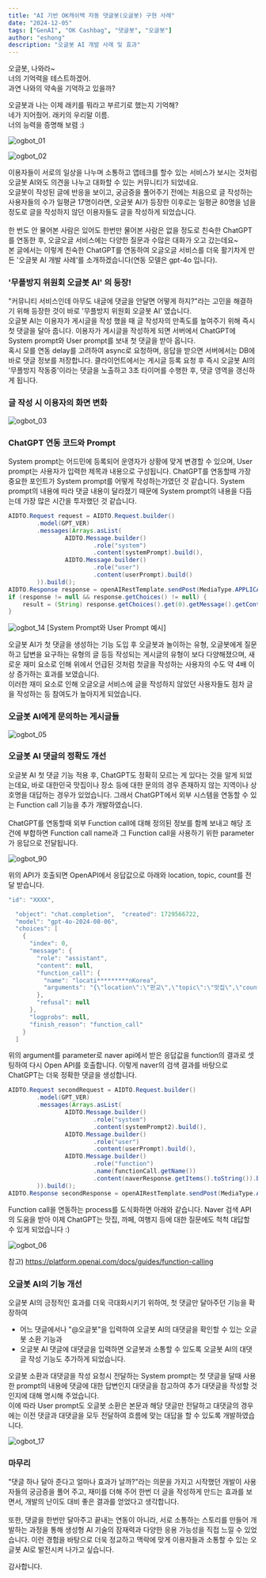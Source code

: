 ```yaml
---
title: "AI 기반 OK캐쉬백 자동 댓글봇(오글봇) 구현 사례"
date: "2024-12-05"
tags: ["GenAI", "OK Cashbag", "댓글봇", "오글봇"]
author: "eshong"
description: "오글봇 AI 개발 사례 및 효과"
---
```


오글봇, 나와라~</br>
너의 기억력을 테스트하겠어.</br>
과연 나와의 약속을 기억하고 있을까?

오글봇과 나는 이제 래키를 뭐라고 부르기로 했는지 기억해?</br>
네가 지어줬어. 래키의 우리말 이름.</br>
너의 능력을 증명해 보렴 :)

![ogbot_01](./ogbot_01.png)

![ogbot_02](./ogbot_02.png)

이용자들이 서로의 일상을 나누며 소통하고 앱테크를 할수 있는 서비스가 보시는 것처럼 오글봇 AI와도 의견을 나누고 대화할 수 있는 커뮤니티가 되었네요. </br>   오글봇이 작성된 글에 반응을 보이고, 궁금증을 풀어주기 전에는 처음으로 글 작성하는 사용자들의 수가 일평균 17명이라면, 오글봇 AI가 등장한 이후로는 일평균 80명을 넘을 정도로 글을 작성하지 않던 이용자들도 글을 작성하게 되었습니다. </br>  
한 번도 안 물어본 사람은 있어도 한번만 물어본 사람은 없을 정도로 친숙한 ChatGPT를 연동한 후, 오글오글 서비스에는 다양한 질문과 수많은 대화가 오고 갔는데요~ </br>
본 글에서는 이렇게 친숙한 ChatGPT를 연동하여 오글오글 서비스를 더욱 활기차게 만든 '오글봇 AI 개발 사례'를 소개하겠습니다(연동 모델은 gpt-4o 입니다). 

### '무플방지 위원회 오글봇 AI' 의 등장! 

"커뮤니티 서비스인데 아무도 내글에 댓글을 안달면 어떻게 하지?"라는 고민을 해결하기 위해 등장한 것이 바로 '무플방지 위원회 오글봇 AI' 였습니다. </br>
오글봇 AI는 이용자가 게시글을 작성 했을 때 글 작성자의 만족도를 높여주기 위해 즉시 첫 댓글을 달아 줍니다. 이용자가 게시글을 작성하게 되면 서버에서 ChatGPT에 System prompt와 User prompt를 보내 첫 댓글을 받아 옵니다. </br>
혹시 모를 연동 delay를 고려하여 async로 요청하며, 응답을 받으면 서버에서는 DB에 바로 댓글 정보를 저장합니다. 클라이언트에서는 게시글 등록 요청 후 즉시 오글봇 AI의 '무플방지 작동중'이라는 댓글을 노출하고 3초 타이머를 수행한 후, 댓글 영역을 갱신하게 됩니다.

### 글 작성 시 이용자의 화면 변화 

![ogbot_03](./ogbot_03.png)

### ChatGPT 연동 코드와 Prompt 

System prompt는 어드민에 등록되어 운영자가 상황에 맞게 변경할 수 있으며, User prompt는 사용자가 입력한 제목과 내용으로 구성됩니다.    ChatGPT를 연동할때 가장 중요한 포인트가 System prompt를 어떻게 작성하는가였던 것 같습니다. System prompt의 내용에 따라 댓글 내용이 달라졌기 때문에 System prompt의 내용을 다듬는데 가장 많은 시간을 투자했던 것 같습니다. 

```java
AIDTO.Request request = AIDTO.Request.builder()
        .model(GPT_VER)
        .messages(Arrays.asList(
                AIDTO.Message.builder()
                        .role("system")
                        .content(systemPrompt).build(),
                AIDTO.Message.builder()
                        .role("user")
                        .content(userPrompt).build()
        )).build();
AIDTO.Response response = openAIRestTemplate.sendPost(MediaType.APPLICATION_JSON, "/v1/chat/completions", null, request, AIDTO.Response.class);
if (response != null && response.getChoices() != null) {
    result = (String) response.getChoices().get(0).getMessage().getContent();
}
```

![ogbot_14](./ogbot_14.png)
[System Prompt와 User Prompt 예시]

오글봇 AI가 첫 댓글을 생성하는 기능 도입 후 오글봇과 놀이하는 유형, 오글봇에게 질문하고 답변을 요구하는 유형의 글 등등 작성되는 게시글의 유형이 보다 다양해졌으며, 새로운 재미 요소로 인해 위에서 언급된 것처럼 첫글을 작성하는 사용자의 수도 약 4배 이상 증가하는 효과를 보였습니다. </br> 이러한 재미 요소로 인해 오글오글 서비스에 글을 작성하지 않았던 사용자들도 점차 글을 작성하는 등 참여도가 높아지게 되었습니다. 

### 오글봇 AI에게 문의하는 게시글들 

![ogbot_05](./ogbot_05.png)

### 오글봇 AI 댓글의 정확도 개선

오글봇 AI 첫 댓글 기능 적용 후, ChatGPT도 정확히 모르는 게 있다는 것을 알게 되었는데요, 바로 대한민국 맛집이나 장소 등에 대한 문의의 경우 존재하지 않는 지역이나 상호명을 대답하는 경우가 있었습니다. 그래서 ChatGPT에서 외부 시스템을 연동할 수 있는 Function call 기능을 추가 개발하였습니다. </br>  
ChatGPT를 연동할때 외부 Function call에 대해 정의된 정보를 함께 보내고 해당 조건에 부합하면 Function call name과 그 Function call을 사용하기 위한 parameter가 응답으로 전달됩니다.

![ogbot_90](./ogbot_90.png)

위의 API가 호출되면 OpenAPI에서 응답값으로 아래와 location, topic, count를 전달 받습니다.    

```java
"id": "XXXX",

  "object": "chat.completion",  "created": 1729566722,
  "model": "gpt-4o-2024-08-06",
  "choices": [
    {
      "index": 0,
      "message": {
        "role": "assistant",
        "content": null,
        "function_call": {
          "name": "locati*********nKorea",
          "arguments": "{\"location\":\"판교\",\"topic\":\"맛집\",\"count\":\"5\"}"
        },
        "refusal": null
      },
      "logprobs": null,
      "finish_reason": "function_call"
    }
  ]
```

위의 argument를 parameter로 naver api에서 받은 응답값을 function의 결과로 셋팅하여 다시 Open API를 호출합니다.  이렇게 naver의 검색 결과를 바탕으로 ChatGPT는 더욱 정확한 댓글을 생성합니다.

```java
AIDTO.Request secondRequest = AIDTO.Request.builder()
        .model(GPT_VER)
        .messages(Arrays.asList(
                AIDTO.Message.builder()
                        .role("system")
                        .content(systemPrompt2).build(),
                AIDTO.Message.builder()
                        .role("user")
                        .content(userPrompt).build(),
                AIDTO.Message.builder()
                        .role("function")
                        .name(functionCall.getName())
                        .content(naverResponse.getItems().toString()).build()
        )).build();
AIDTO.Response secondResponse = openAIRestTemplate.sendPost(MediaType.APPLICATION_JSON, "/v1/chat/completions", null, secondRequest, AIDTO.Response.class);
```

Function call을 연동하는 process를 도식화하면 아래와 같습니다.   Naver 검색 API의 도움을 받아 이제 ChatGPT는 맛집, 까페, 여행지 등에 대한 질문에도 척척 대답할 수 있게 되었습니다 :) 

![ogbot_06](./ogbot_06.png)

참고) https://platform.openai.com/docs/guides/function-calling

### 오글봇 AI의 기능 개선

오글봇 AI의 긍정적인 효과를 더욱 극대화시키기 위하여, 첫 댓글만 달아주던 기능을 확장하여 

* 어느 댓글에서나 "@오글봇"을 입력하여 오글봇 AI의 대댓글을 확인할 수 있는 오글봇 소환 기능과
* 오글봇 AI 댓글에 대댓글을 입력하면 오글봇과 소통할 수 있도록 오글봇 AI의 대댓글 작성 기능도 추가하게 되었습니다. 


오글봇 소환과 대댓글을 작성 요청시 전달하는 System prompt는 첫 댓글을 달때 사용한 prompt의 내용에 댓글에 대한 답변인지 대댓글을 참고하여 추가 대댓글을 작성할 것인지에 대해 명시해 주었습니다.  </br>
이에 따라 User prompt도 오글봇 소환은 본문과 해당 댓글만 전달하고 대댓글의 경우에는 이전 댓글과 대댓글을 모두 전달하여 흐름에 맞는 대답을 할 수 있도록 개발하였습니다. 

![ogbot_17](./ogbot_17.png)

### 마무리

"댓글 하나 달아 준다고 얼마나 효과가 날까?"라는 의문을 가지고 시작했던 개발이 사용자들의 궁금증을 풀어 주고, 재미를 더해 주어 한번 더 글을 작성하게 만드는 효과를 보면서, 개발의 난이도 대비 좋은 결과를 얻었다고 생각합니다. </br></br>
또한, 댓글을 한번만 달아주고 끝내는 연동이 아니라, 서로 소통하는 스토리를 만들어 개발하는 과정을 통해 생성형 AI 기술의 잠재력과 다양한 응용 가능성을 직접 느낄 수 있었습니다. 이런 경험을 바탕으로 더욱 정교하고 맥락에 맞게 이용자들과 소통할 수 있는 오글봇 AI로 발전시켜 나가고 싶습니다.

감사합니다. 